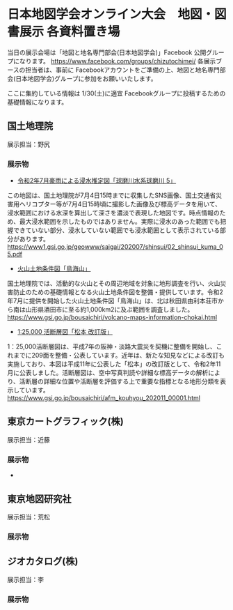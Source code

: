 # 日本地図学会オンライン大会　地図・図書展示 各資料置き場

当日の展示会場は「地図と地名専門部会(日本地図学会)」Facebook 公開グループになります。
https://www.facebook.com/groups/chizutochimei/
各展示ブースの担当者は、事前に Facebookアカウントをご準備の上、地図と地名専門部会(日本地図学会)グループに参加をお願いいたします。

ここに集約している情報は 1/30(土)に適宜 Facebookグループに投稿するための基礎情報になります。

## 国土地理院
展示担当：野尻

### 展示物
* [令和2年7月豪雨による浸水推定図「球磨川水系球磨川 5」](https://github.com/japancartographersassociation/onlineconference4jca2021/blob/main/map_book_booth/gsi/%E6%B5%B8%E6%B0%B4%E6%8E%A8%E5%AE%9A%E5%9B%B3%E3%80%8C%E7%90%83%E7%A3%A8%E5%B7%9D%E6%B0%B4%E7%B3%BB%E7%90%83%E7%A3%A8%E5%B7%9D5%E3%80%8D.jpg)

この地図は、国土地理院が7月4日15時までに収集したSNS画像、国土交通省災害用ヘリコプター等が7月4日15時頃に撮影した画像及び標高データを用いて、浸水範囲における水深を算出して深さを濃淡で表現した地図です。時点情報のため、最大浸水範囲を示したものではありません。実際に浸水のあった範囲でも把握できていない部分、浸水していない範囲でも浸水範囲として表示されている部分があります。
https://www1.gsi.go.jp/geowww/saigai/202007/shinsui/02_shinsui_kuma_05.pdf

* [火山土地条件図「鳥海山」](https://github.com/japancartographersassociation/onlineconference4jca2021/blob/main/map_book_booth/gsi/%E7%81%AB%E5%B1%B1%E5%9C%9F%E5%9C%B0%E6%9D%A1%E4%BB%B6%E5%9B%B3%E3%80%8C%E9%B3%A5%E6%B5%B7%E5%B1%B1%E3%80%8D.jpg)

国土地理院では、活動的な火山とその周辺地域を対象に地形調査を行い、火山災害防止のための基礎情報となる火山土地条件図を整備・提供しています。令和2年7月に提供を開始した火山土地条件図「鳥海山」は、北は秋田県由利本荘市から南は山形県酒田市に至る約1,000km2に及ぶ範囲を調査しました。
https://www.gsi.go.jp/bousaichiri/volcano-maps-information-chokai.html

* [1:25,000 活断層図「松本 改訂版」](https://japancartographersassociation.github.io/onlineconference4jca2021/map_book_booth/gsi/tilemap_matsumoto/leaflet.html)

1：25,000活断層図は、平成7年の阪神・淡路大震災を契機に整備を開始し、これまでに209面を整備・公表しています。近年は、新たな知見などによる改訂も実施しており、本図は平成11年に公表した「松本」の改訂版として、令和2年11月に公表しました。活断層図は、空中写真判読や詳細な標高データの解析により、活断層の詳細な位置や活断層を評価する上で重要な指標となる地形分類を表示しています。
https://www.gsi.go.jp/bousaichiri/afm_kouhyou_202011_00001.html


## 東京カートグラフィック(株)
展示担当：近藤

### 展示物
* 


## 東京地図研究社
展示担当：荒松

### 展示物


## ジオカタログ(株)
展示担当：李

### 展示物
